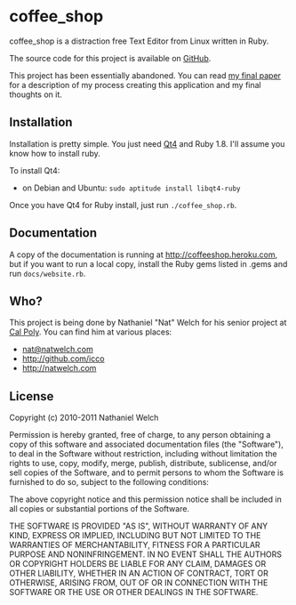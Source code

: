 # coffee_shop

coffee_shop is a distraction free Text Editor from Linux written in Ruby.

The source code for this project is available on [GitHub][gh].

This project has been essentially abandoned. You can read [my final paper][paper] for a description of my process creating this application and my final thoughts on it.

## Installation

Installation is pretty simple. You just need [Qt4][qt] and Ruby 1.8. I'll assume you know how to install ruby.

To install Qt4:

 * on Debian and Ubuntu: `sudo aptitude install libqt4-ruby`

Once you have Qt4 for Ruby install, just run `./coffee_shop.rb`.

## Documentation

A copy of the documentation is running at http://coffeeshop.heroku.com, but if you want to run a local copy, install the Ruby gems listed in .gems and run `docs/website.rb`.

## Who?

This project is being done by Nathaniel "Nat" Welch for his senior project at [Cal Poly][cp]. You can find him at various places:

 * <nat@natwelch.com>
 * <http://github.com/icco>
 * <http://natwelch.com>

## License

Copyright (c) 2010-2011 Nathaniel Welch

Permission is hereby granted, free of charge, to any person obtaining a copy of this software and associated documentation files (the "Software"), to deal in the Software without restriction, including without limitation the rights to use, copy, modify, merge, publish, distribute, sublicense, and/or sell copies of the Software, and to permit persons to whom the Software is furnished to do so, subject to the following conditions:

The above copyright notice and this permission notice shall be included in all copies or substantial portions of the Software.

THE SOFTWARE IS PROVIDED "AS IS", WITHOUT WARRANTY OF ANY KIND, EXPRESS OR IMPLIED, INCLUDING BUT NOT LIMITED TO THE WARRANTIES OF MERCHANTABILITY, FITNESS FOR A PARTICULAR PURPOSE AND NONINFRINGEMENT. IN NO EVENT SHALL THE AUTHORS OR COPYRIGHT HOLDERS BE LIABLE FOR ANY CLAIM, DAMAGES OR OTHER LIABILITY, WHETHER IN AN ACTION OF CONTRACT, TORT OR OTHERWISE, ARISING FROM, OUT OF OR IN CONNECTION WITH THE SOFTWARE OR THE USE OR OTHER DEALINGS IN THE SOFTWARE.

[cp]: http://www.csc.calpoly.edu/
[wr]: http://www.hogbaysoftware.com/products/writeroom
[qt]: http://techbase.kde.org/Development/Languages/Ruby
[gh]: https://github.com/icco/coffee_shop
[paper]: https://github.com/icco/coffee_shop/docs/finalpaper/texreport.pdf
